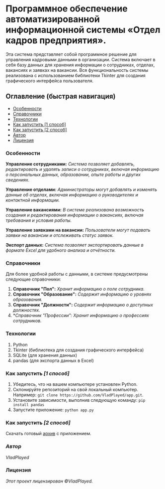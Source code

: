# Программное обеспечение автоматизированной информационной системы «Отдел кадров  предприятия».
Эта система представляет собой программное решение для управления кадровыми данными в организации. Система включает в себя базу данных для хранения информации о сотрудниках, отделах, вакансиях и заявках на вакансии. Вся функциональность системы реализована с использованием библиотеки Tkinter для создания графического интерфейса пользователя.
## Оглавление (быстрая навигация)
- [Особенности](https://github.com/VladPlayed/app#%D0%BE%D1%81%D0%BE%D0%B1%D0%B5%D0%BD%D0%BD%D0%BE%D1%81%D1%82%D0%B8)
- [Cправочники](https://github.com/VladPlayed/app/#%D0%BE%D1%81%D0%BE%D0%B1%D0%B5%D0%BD%D0%BD%D0%BE%D1%81%D1%82%D0%B8)
- [Технологии](https://github.com/VladPlayed/app/#%D1%82%D0%B5%D1%85%D0%BD%D0%BE%D0%BB%D0%BE%D0%B3%D0%B8%D0%B8)
- [Как запустить [1 способ]](https://github.com/VladPlayed/app/#%D0%BA%D0%B0%D0%BA-%D0%B7%D0%B0%D0%BF%D1%83%D1%81%D1%82%D0%B8%D1%82%D1%8C-1-%D1%81%D0%BF%D0%BE%D1%81%D0%BE%D0%B1)
- [Как запустить [2 способ]](https://github.com/VladPlayed/app/#%D0%BA%D0%B0%D0%BA-%D0%B7%D0%B0%D0%BF%D1%83%D1%81%D1%82%D0%B8%D1%82%D1%8C-2-%D1%81%D0%BF%D0%BE%D1%81%D0%BE%D0%B1)
- [Автор](https://github.com/VladPlayed/app/#%D0%B0%D0%B2%D1%82%D0%BE%D1%80)
- [Лицензия](https://github.com/VladPlayed/app/#%D0%BB%D0%B8%D1%86%D0%B5%D0%BD%D0%B7%D0%B8%D1%8F)

### **Особенности**
**Управление сотрудниками:** *Система позволяет добавлять, редактировать и удалять записи о сотрудниках, включая информацию о персональных данных, образовании, опыте работы и других сведениях.*

**Управление отделами:** *Администраторы могут добавлять и изменять данные об отделах, включая информацию о руководителях и контактной информации.*

**Управление вакансиями:** *В системе реализована возможность создания и редактирования информации о вакансиях, включая требования и условия работы.*

**Управление заявками на вакансии:** *Пользователи могут подавать заявки на вакансии и отслеживать статус заявок.*

**Экспорт данных:** *Система позволяет экспортировать данные в формате Excel для удобного анализа и отчётности.*

### **Справочники**
Для более удобной работы с данными, в системе предусмотрены следующие справочники:

1) **Справочник "Пол":** *Хранит информацию о поле сотрудника.*
2) **Справочник "Образование":** *Содержит информацию о уровнях образования.*
3) **Справочник "Должности":** *Содержит информацию о доступных должностях.*
4) **Справочник "Профессии":* *Хранит информацию о профессиях сотрудников.*

### **Технологии**
1) Python
2) Tkinter (библиотека для создания графического интерфейса)
3) SQLite (для хранения данных)
4) pandas (для экспорта данных в Excel)

### **Как запустить *[1 способ]***
1) Убедитесь, что на вашем компьютере установлен Python.
2) Склонируйте репозиторий на свой локальный компьютер.
Например: `git clone https://github.com/VladPlayed/app.git`.
3) Установите зависимости, выполнив следующую команду: `pip install pandas`
4) Запустите приложение: `python app.py`

### **Как запустить *[2 способ]***
Скачать готовый [архив](https://github.com/VladPlayed/app/releases) с приложением.
### ***Автор***
*VladPlayed*

### **Лицензия**
*Этот проект лицензирован ©VladPlayed.*
